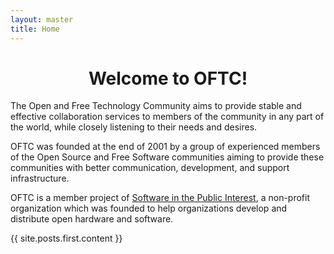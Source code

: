 ```yaml
---
layout: master
title: Home
---
```

# <center>Welcome to OFTC!</center> #

The Open and Free Technology Community aims to provide stable and effective collaboration services to members of the community in any part of the world, while
closely listening to their needs and desires.

OFTC was founded at the end of 2001 by a group of experienced members of the Open Source and Free Software communities aiming to provide these communities with better communication, development, and support infrastructure.

OFTC is a member project of [Software in the Public Interest](http://www.spi-inc.org/), a non-profit organization which was founded to help organizations develop and distribute open hardware and software.

<div class='body'>{{ site.posts.first.content }}</div>
